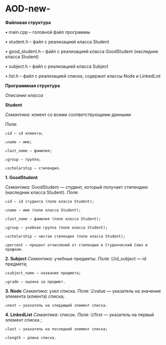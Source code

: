 # AOD-new-
**Файловая структура**

• main.cpp – головной файл программы

• student.h – файл с реализацией класса Student

• good_student.h – файл с реализацией класса GoodStudent (наследник класса Student)

• subject.h – файл с реализацией класса Subject

• list.h – файл с реализацией списка, содержит классы Node и LinkedList

**Программная структура**

_Описание класса_

**Student**

_Семантика:_ 
клиент со всеми соответствующими данными

_Поля:_

    ☑id — id клиента;
    
    ☑name — имя;
    
    ☑last_name — фамилия;
    
    ☑group — группа;
    
    ☑scholarship — стипендия.

**1. GoodStudent** 

_Семантика:_ 
GoodStudent — студент, который получает стипендию (наследник класса Student). 
_Поля:_ 

    ☑id — id студента (поле класса Student);
    
    ☑name — имя (поле класса Student);
    
    ☑last_name — фамилия (поле класса Student);
    
    ☑group — учебная группа (поле класса Student);
    
    ☑scholarship — чистая стипендия (поле класса Student);
    
    ☑percent — процент отчислений от стипендии в Студенческий Союз и профком.

**2. Subject**
_Семантика:_ 
учебные предметы.
_Поля:_ 
    ☑id_subject — id предмета;
    
    ☑subject_name — название предмета;
    
    ☑grade — оценка за предмет.

**3. Node**
_Семантика:_ 
узел списка.
_Поля:_ 
    ☑value — указатель на значение элемента (клиента) списка;
    
    ☑next — указатель на следующий элемент списка.

**4. LinkedList**
_Семантика:_ 
список. 
_Поля:_ 
    ☑first — указатель на первый элемент списка ;
    
    ☑last — указатель на последний элемент списка;
    
    ☑length — длина списка.
